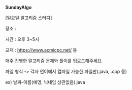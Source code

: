 **SundayAlgo**

 [일요일 알고리즘 스터디]

장소 : 

시간 : 오후 3~5시

교재 : https://www.acmicpc.net/ 등

매주 진행한 알고리즘 문제와 풀이를 업로드해주세요.

파일 형식 -> 각자 언어에서 컴파일 가능한 파일만(.java, .cpp 등)

ex) 날짜-이름(예명, 닉네임 상관없음).java




